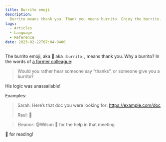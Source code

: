 ```yaml
---
title: Burrito emoji
description:
  Burrito means thank you. Thank you means burrito. Enjoy the burrito.
tags:
  - Articles
  - Language
  - Reference
date: 2023-02-22T07:04-0400
---
```


The burrito emoji, aka 🌯 aka `:burrito:`, means thank you. Why a burrito? In
the words of [a former colleague](https://daniel-salmon.com/):

> Would you rather hear someone say “thanks”, or someone give you a burrito?

His logic was unassailable!

Examples:

> Sarah: Here’s that doc you were looking for: https://example.com/doc
>
> Raul: 🌯

> Eleanor: @Wilson 🌯 for the help in that meeting

🌯 for reading!
